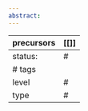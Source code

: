 ```yaml
---
abstract:
---
```



| precursors | [[]] |
| ---------- | ---- |
| status:    | #    |
| # tags     |      |
| level      | #    |
| type       | #    |
